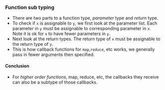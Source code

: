 ### Function sub typing
- There are two parts to a function type, *parameter* type and *return* type.
- To check if `x` is assignable to `y`, we first look at the parameter list. Each parameter in `y` must be assignable to corresponding parameter in `x`. Note it is ok for `x` to have fewer parameters in `y`.
- Next look at the return types. The return type of `x` must be assignable to the return type of `y`.
- This is how callback functions for `map`,`reduce`, etc works, we generally pass in fewer arguments then specified. 

#### Conclusion
- For *higher order functions*, map, reduce, etc, the callbacks they receive can also be a subtype of those callbacks.